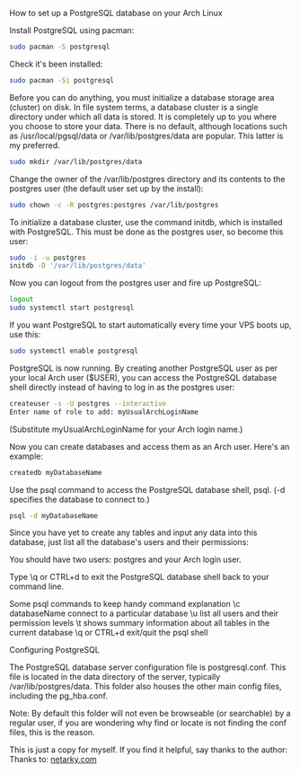 How to set up a PostgreSQL database on your Arch Linux

Install PostgreSQL using pacman:

```bash
sudo pacman -S postgresql
```
Check it's been installed:

```bash
sudo pacman -Si postgresql
```

Before you can do anything, you must initialize a database storage area (cluster) on disk. In file system terms, a database cluster is a single directory under which all data is stored. It is completely up to you where you choose to store your data. There is no default, although locations such as /usr/local/pgsql/data or /var/lib/postgres/data are popular. This latter is my preferred.

```bash
sudo mkdir /var/lib/postgres/data
```

Change the owner of the /var/lib/postgres directory and its contents to the postgres user (the default user set up by the install):

```bash
sudo chown -c -R postgres:postgres /var/lib/postgres
```

To initialize a database cluster, use the command initdb, which is installed with PostgreSQL. This must be done as the postgres user, so become this user:

```bash
sudo -i -u postgres
initdb -D '/var/lib/postgres/data'
```

Now you can logout from the postgres user and fire up PostgreSQL:

```bash
logout
sudo systemctl start postgresql
```
If you want PostgreSQL to start automatically every time your VPS boots up, use this:

```bash
sudo systemctl enable postgresql
```

PostgreSQL is now running. By creating another PostgreSQL user as per your local Arch user ($USER), you can access the PostgreSQL database shell directly instead of having to log in as the postgres user:

```bash
createuser -s -U postgres --interactive
Enter name of role to add: myUsualArchLoginName
```
(Substitute myUsualArchLoginName for your Arch login name.)

Now you can create databases and access them as an Arch user. Here's an example:

```bash
createdb myDatabaseName
```
Use the psql command to access the PostgreSQL database shell, psql. (-d specifies the database to connect to.)

```bash
psql -d myDatabaseName
```
Since you have yet to create any tables and input any data into this database, just list all the database's users and their permissions:

You should have two users: postgres and your Arch login user.

Type \q or CTRL+d to exit the PostgreSQL database shell back to your command line.

Some psql commands to keep handy
command	explanation
\c databaseName	connect to a particular database
\u	list all users and their permission levels
\t	shows summary information about all tables in the current database
\q or CTRL+d	exit/quit the psql shell

Configuring PostgreSQL

The PostgreSQL database server configuration file is postgresql.conf. This file is located in the data directory of the server, typically /var/lib/postgres/data. This folder also houses the other main config files, including the pg_hba.conf.

Note: By default this folder will not even be browseable (or searchable) by a regular user, if you are wondering why find or locate is not finding the conf files, this is the reason.

This is just a copy for myself. If you find it helpful, say thanks to the author:
Thanks to: [netarky.com](netarky.com)
